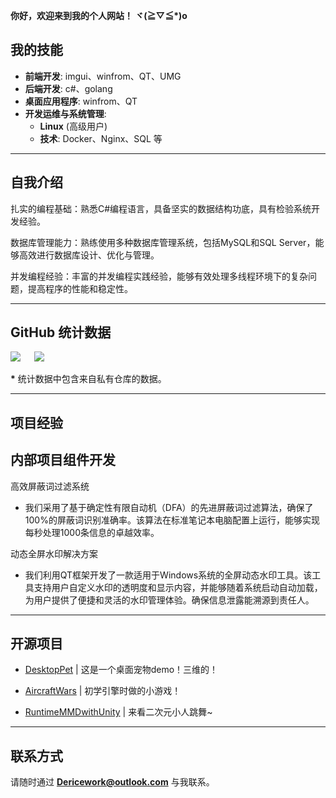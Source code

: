 **你好，欢迎来到我的个人网站！ ヾ(≧▽≦\*)o**

## 我的技能
- **前端开发**: imgui、winfrom、QT、UMG
- **后端开发**: c#、golang
- **桌面应用程序**: winfrom、QT
- **开发运维与系统管理**:
  - **Linux** (高级用户)
  - **技术**: Docker、Nginx、SQL 等

---


## 自我介绍

扎实的编程基础：熟悉C#编程语言，具备坚实的数据结构功底，具有检验系统开发经验。

数据库管理能力：熟练使用多种数据库管理系统，包括MySQL和SQL Server，能够高效进行数据库设计、优化与管理。

并发编程经验：丰富的并发编程实践经验，能够有效处理多线程环境下的复杂问题，提高程序的性能和稳定性。

---

## GitHub 统计数据
[![](https://github-readme-stats.ccs.cool/api?username=DearIcer&theme=rose&show_icons=true&locale=cn)](https://github.com/anuraghazra/github-readme-stats)
&emsp;
[![](https://github-readme-stats.ccs.cool/api/top-langs/?username=DearIcer&theme=rose&show_icons=true&locale=cn&layout=compact)](https://github.com/anuraghazra/github-readme-stats)  

**\*** 统计数据中包含来自私有仓库的数据。

---

## 项目经验

内部项目组件开发
- 
高效屏蔽词过滤系统
- 我们采用了基于确定性有限自动机（DFA）的先进屏蔽词过滤算法，确保了100%的屏蔽词识别准确率。该算法在标准笔记本电脑配置上运行，能够实现每秒处理1000条信息的卓越效率。

动态全屏水印解决方案
- 我们利用QT框架开发了一款适用于Windows系统的全屏动态水印工具。该工具支持用户自定义水印的透明度和显示内容，并能够随着系统启动自动加载，为用户提供了便捷和灵活的水印管理体验。确保信息泄露能溯源到责任人。
---

## 开源项目
- [DesktopPet](https://github.com/DearIcer/DesktopPet) | 这是一个桌面宠物demo！三维的！

- [AircraftWars](https://github.com/DearIcer/AircraftWars) | 初学引擎时做的小游戏！

- [RuntimeMMDwithUnity](https://github.com/DearIcer/RuntimeMMDwithUnity) | 来看二次元小人跳舞~
---

## 联系方式
请随时通过 **Dericework@outlook.com** 与我联系。
